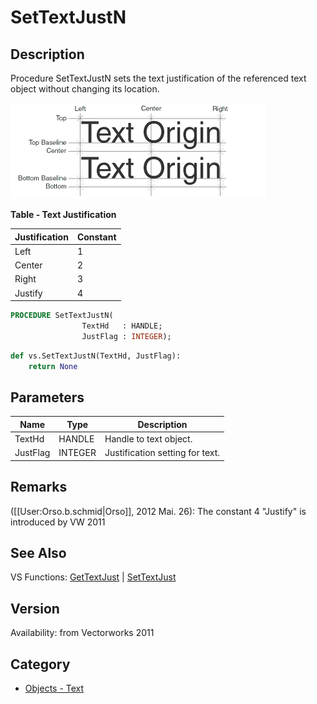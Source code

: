 # SetTextJustN

## Description
Procedure SetTextJustN sets the text justification of the referenced text object without changing its location.

![Text Locus](files/Textlocus.gif)

**Table - Text Justification**

| Justification | Constant |
|---------------|----------|
| Left          | 1        |
| Center        | 2        |
| Right         | 3        |
| Justify       | 4        |

```pascal
PROCEDURE SetTextJustN(
				TextHd   : HANDLE;
				JustFlag : INTEGER);
```

```python
def vs.SetTextJustN(TextHd, JustFlag):
    return None
```

## Parameters
|Name|Type|Description|
|---|---|---|
|TextHd|HANDLE|Handle to text object.|
|JustFlag|INTEGER|Justification setting for text.|

## Remarks
([[User:Orso.b.schmid|Orso]], 2012 Mai. 26): The constant 4 "Justify" is introduced by VW 2011

## See Also
VS Functions:
[GetTextJust](GetTextJust.md) | [SetTextJust](SetTextJust.md)

## Version
Availability: from Vectorworks 2011

## Category
* [Objects - Text](../Categories/Objects%20-%20Text.md)
